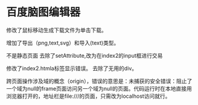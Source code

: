 # 百度脑图编辑器

修改了鼠标移动生成下载文件为单击下载。

增加了导出（png,text,svg）和导入(text)类型。

不是静态页面
去除了setAttribute,改为在index2的input框进行交易


修改了index2.htmla标签显示错误。
去除了无用的div。

跨页面操作涉及域的概念（origin），错误的意思是：未捕获的安全错误：阻止了一个域为null的frame页面访问另一个域为null的页面。代码运行时在本地直接用浏览器打开的，地址栏是file:///的页面，只需改为localhost访问就行。
